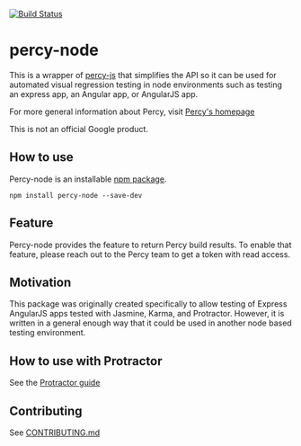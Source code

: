 [![Build Status](https://travis-ci.org/google/percy-node.svg?branch=master)](https://travis-ci.org/google/percy-node)

# percy-node

This is a wrapper of [percy-js](https://github.com/percy/percy-js) that simplifies the API so it can be used for automated visual regression testing in node environments such as testing an express app, an Angular app, or AngularJS app.

For more general information about Percy, visit [Percy's homepage](https://percy.io/)

This is not an official Google product.

## How to use

Percy-node is an installable [npm package](https://www.npmjs.com/package/percy-node).

```
npm install percy-node --save-dev
```

## Feature

Percy-node provides the feature to return Percy build results. To enable that feature, please reach out to the Percy team to get a token with read access.

## Motivation
This package was originally created specifically to allow testing of Express AngularJS apps tested with Jasmine, Karma, and Protractor. However, it is written in a general enough way that it could be used in another node based testing environment.


## How to use with Protractor
See the [Protractor guide](/docs/protractor.md)

## Contributing
See [CONTRIBUTING.md](/CONTRIBUTING.md)
